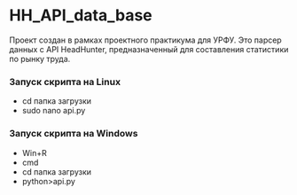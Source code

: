 # HH_API_data_base
Проект создан в рамках проектного практикума для УРФУ. 
Это парсер данных с API HeadHunter, предназначенный для составления статистики по рынку труда.
### Запуск скрипта на Linux
* cd папка загрузки
* sudo nano api.py
### Запуск скрипта на Windows
* Win+R
* cmd
* cd папка загрузки
* python>api.py
